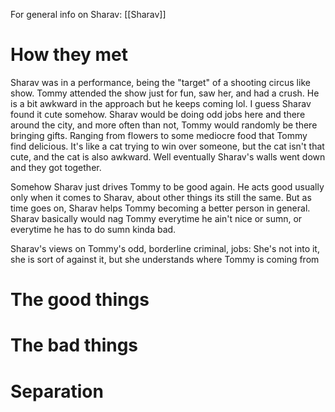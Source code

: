For general info on Sharav: [[Sharav]]
# How they met
Sharav was in a performance, being the "target" of a shooting circus like show. Tommy attended the show just for fun, saw her, and had a crush. He is a bit awkward in the approach but he keeps coming lol. I guess Sharav found it cute somehow. Sharav would be doing odd jobs here and there around the city, and more often than not, Tommy would randomly be there bringing gifts. Ranging from flowers to some mediocre food that Tommy find delicious. It's like a cat trying to win over someone, but the cat isn't that cute, and the cat is also awkward. Well eventually Sharav's walls went down and they got together.

Somehow Sharav just drives Tommy to be good again. He acts good usually only when it comes to Sharav, about other things its still the same. But as time goes on, Sharav helps Tommy becoming a better person in general. Sharav basically would nag Tommy everytime he ain't nice or sumn, or everytime he has to do sumn kinda bad.

Sharav's views on Tommy's odd, borderline criminal, jobs: She's not into it, she is sort of against it, but she understands where Tommy is coming from
# The good things

# The bad things

# Separation
